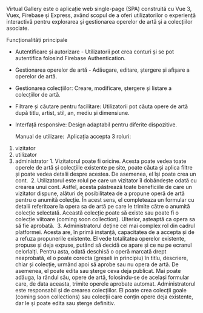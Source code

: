   Virtual Gallery este o aplicație web single-page (SPA) construită cu Vue 3, Vuex, Firebase și Express, având scopul de a oferi utilizatorilor
o experiență interactivă pentru explorarea și gestionarea operelor de artă și a colecțiilor asociate.

  Funcționalități principale
* Autentificare și autorizare - Utilizatorii pot crea conturi și se pot autentifica folosind Firebase Authentication.
* Gestionarea operelor de artă - Adăugare, editare, ștergere și afișare a operelor de artă.
* Gestionarea colecțiilor: Creare, modificare, ștergere și listare a colecțiilor de artă.
* Filtrare și căutare pentru facilitare: Utilizatorii pot căuta opere de artă după titlu, artist, stil, an, mediu și dimensiune.
* Interfață responsive: Design adaptabil pentru diferite dispozitive.

  Manual de utilizare:  Aplicația accepta 3 roluri:
1. vizitator
2. utilizator
3. administrator
        1. Vizitatorul poate fi oricine. Acesta poate vedea toate operele de artă și colecțiile existente pe site, poate căuta
   și aplica filtre și poate vedea detalii despre acestea. De asemenea, el își poate crea un cont. 
        2. Utilizatorul este rolul pe care un vizitator îl dobândește odată cu crearea unui cont. Astfel, acesta păstrează
   toate beneficiile de care un vizitator dispune, alături de posibilitatea de a propune operă de artă pentru o anumită colecție.
   În acest sens, el completeaza un formular cu detalii referitoare la opera sa de artă pe care le trimite către o anumită colecție selectată.
   Această colecție poate să existe sau poate fi o colecție viitoare (coming soon collection). Ulterior, așteaptă ca opera sa să fie aprobată. 
        3. Administratorul deține cel mai complex rol din cadrul platformei. Acesta are, în primă instanță, capacitatea de a accepta
   și de a refuza propunerile existente. El vede totalitatea operelor existente, propuse și deja expuse, putând să decidă ce apare
   și ce nu pe ecranul celorlalți. Pentru asta, odată deschisă o operă marcată drept neaprobată, el o poate corecta (greșeli in principiu)
   în titlu, descriere, chiar și colecție, urmând apoi să aprobe sau nu opera de artă. De asemenea, el poate edita sau șterge ceva deja publicat.
   Mai poate adăuga, la rândul său, opere de artă, folosindu-se de același formular care, de data aceasta, trimite operele aprobate automat.
   Administratorul este responsabil și de crearea colecțiilor. El poate crea colecții goale (coming soon collections) sau colecții care conțin opere
   deja existente, dar le și poate edita sau șterge definitiv. 
